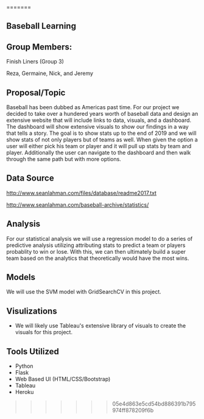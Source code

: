 =======
##  Baseball Learning


##  Group Members:  

Finish Liners (Group 3)

Reza, Germaine, Nick, and Jeremy

##  Proposal/Topic

Baseball has been dubbed as Americas past time.  For our project we decided to take over a hundered years worth of baseball data and design an extensive website that will include links to data, visuals, and a dashboard.  The dashboard will show extensive visuals to show our findings in a way that tells a story.  The goal is to show stats up to the end of 2019 and we will show stats of not only players but of teams as well.  When given the option a user will either pick his team or player and it will pull up stats by team and player.  Additionally the user can navigate to the dashboard and then walk through the same path but with more options.    

##  Data Source
http://www.seanlahman.com/files/database/readme2017.txt

http://www.seanlahman.com/baseball-archive/statistics/

##  Analysis

For our statistical analysis we will use a regression model to do a series of predictive analysis utilizing attributing stats to predict a team or players probablity to win or lose.  With this, we can then ultimately build a super team based on the analytics that theoretically would have the most wins. 

##  Models

We will use the SVM model with GridSearchCV in this project. 

##  Visulizations

*  We will likely use Tableau's extensive library of visuals to create the visuals for this project. 

##  Tools Utilized

* Python
* Flask
* Web Based UI (HTML/CSS/Bootstrap)
* Tableau
* Heroku
>>>>>>> 05e4d863e5cd54bd886391b795974ff878209f6b
